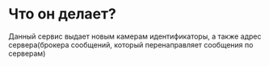 # Что он делает?
Данный сервис выдает новым камерам идентификаторы, а также адрес сервера(брокера сообщений, который перенаправляет сообщения по серверам)
